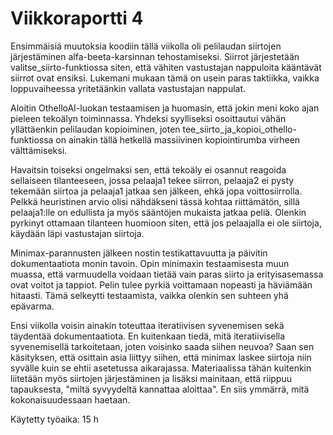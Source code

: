 # Viikkoraportti 4

Ensimmäisiä muutoksia koodiin tällä viikolla oli pelilaudan siirtojen järjestäminen alfa-beeta-karsinnan tehostamiseksi.
Siirrot järjestetään valitse_siirto-funktiossa siten, että vähiten vastustajan nappuloita kääntävät siirrot ovat ensiksi.
Lukemani mukaan tämä on usein paras taktiikka, vaikka loppuvaiheessa yritetäänkin vallata vastustajan nappulat.

Aloitin OthelloAI-luokan testaamisen ja huomasin, että jokin meni koko ajan pieleen tekoälyn toiminnassa.
Yhdeksi syylliseksi osoittautui vähän yllättäenkin pelilaudan kopioiminen,
joten tee_siirto_ja_kopioi_othello-funktiossa on ainakin tällä hetkellä massiivinen kopiointirumba virheen välttämiseksi.

Havaitsin toiseksi ongelmaksi sen, että tekoäly ei osannut reagoida sellaiseen tilanteeseen,
jossa pelaaja1 tekee siirron, pelaaja2 ei pysty tekemään siirtoa ja pelaaja1 jatkaa sen jälkeen, ehkä jopa voittosiirrolla.
Pelkkä heuristinen arvio olisi nähdäkseni tässä kohtaa riittämätön,
sillä pelaaja1:lle on edullista ja myös sääntöjen mukaista jatkaa peliä.
Olenkin pyrkinyt ottamaan tilanteen huomioon siten, että jos pelaajalla ei ole siirtoja, käydään läpi vastustajan siirtoja.

Minimax-parannusten jälkeen nostin testikattavuutta ja päivitin dokumentaatiota monin tavoin.
Opin minimaxin testaamisesta muun muassa, että varmuudella voidaan tietää vain paras siirto 
ja erityisasemassa ovat voitot ja tappiot. 
Pelin tulee pyrkiä voittamaan nopeasti ja häviämään hitaasti. 
Tämä selkeytti testaamista, vaikka olenkin sen suhteen yhä epävarma.

Ensi viikolla voisin ainakin toteuttaa iteratiivisen syvenemisen sekä täydentää dokumentaatiota.
En kuitenkaan tiedä, mitä iteratiivisella syvenemisellä tarkoitetaan, joten voisinko saada siihen neuvoa?
Saan sen käsityksen, että osittain asia liittyy siihen, että minimax laskee siirtoja niin syvälle kuin se ehtii asetetussa aikarajassa.
Materiaalissa tähän kuitenkin liitetään myös siirtojen järjestäminen 
ja lisäksi mainitaan, että riippuu tapauksesta, "miltä syvyydeltä kannattaa aloittaa".
En siis ymmärrä, mitä kokonaisuudessaan haetaan.

Käytetty työaika: 15 h

